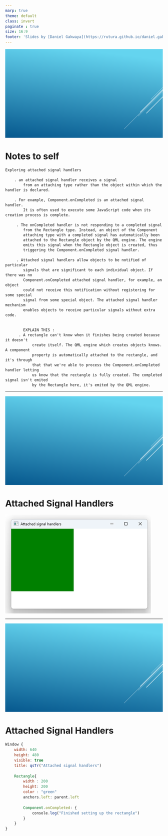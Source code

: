 ```yaml
---
marp: true
theme: default
class: invert
paginate : true
size: 16:9
footer: 'Slides by [Daniel Gakwaya](https://rutura.github.io/daniel.gakwaya/) at [LearnQtGuide](https://www.learnqt.guide/)'
---
```

![bg](images/slide_background.png)
# Notes to self
    Exploring attached signal handlers

        . an attached signal handler receives a signal
            from an attaching type rather than the object within which the handler is declared.

        . For example, Component.onCompleted is an attached signal handler.
            It is often used to execute some JavaScript code when its creation process is complete.

         . The onCompleted handler is not responding to a completed signal
            from the Rectangle type. Instead, an object of the Component
            attaching type with a completed signal has automatically been
            attached to the Rectangle object by the QML engine. The engine
            emits this signal when the Rectangle object is created, thus
            triggering the Component.onCompleted signal handler.

         . Attached signal handlers allow objects to be notified of particular
            signals that are significant to each individual object. If there was no
            Component.onCompleted attached signal handler, for example, an object
            could not receive this notification without registering for some special
            signal from some special object. The attached signal handler mechanism
            enables objects to receive particular signals without extra code.


            EXPLAIN THIS :
          . A rectangle can't know when it finishes being created because it doesn't
                create itself. The QML engine which creates objects knows. A component
                property is automatically attached to the rectangle, and it's through
                that that we're able to process the Component.onCompleted handler letting
                us know that the rectangle is fully created. The completed signal isn't emited
                by the Rectangle here, it's emited by the QML engine.

       
---
![bg](images/slide_background.png)
# Attached Signal Handlers
![](images/1.png)

---
![bg](images/slide_background.png)
# Attached Signal Handlers
```qml
Window {
    width: 640
    height: 480
    visible: true
    title: qsTr("Attached signal handlers")

    Rectangle{
        width : 200
        height: 200
        color : "green"
        anchors.left: parent.left

        Component.onCompleted: {
            console.log("Finished setting up the rectangle")
        }
    }
}
```






